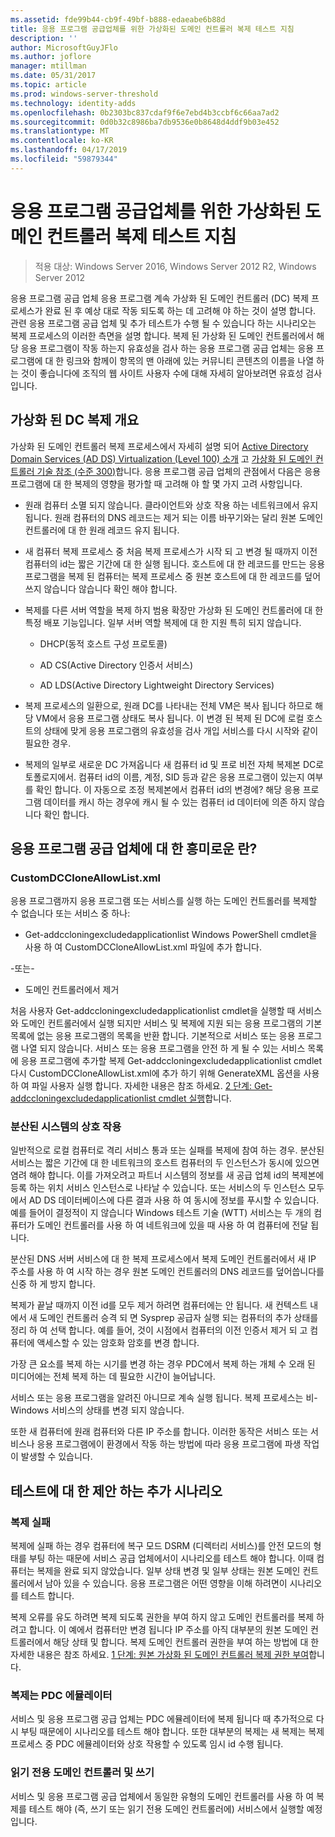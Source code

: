 ```yaml
---
ms.assetid: fde99b44-cb9f-49bf-b888-edaeabe6b88d
title: 응용 프로그램 공급업체를 위한 가상화된 도메인 컨트롤러 복제 테스트 지침
description: ''
author: MicrosoftGuyJFlo
ms.author: joflore
manager: mtillman
ms.date: 05/31/2017
ms.topic: article
ms.prod: windows-server-threshold
ms.technology: identity-adds
ms.openlocfilehash: 0b2303bc837cdaf9f6e7ebd4b3ccbf6c66aa7ad2
ms.sourcegitcommit: 0d0b32c8986ba7db9536e0b8648d4ddf9b03e452
ms.translationtype: MT
ms.contentlocale: ko-KR
ms.lasthandoff: 04/17/2019
ms.locfileid: "59879344"
---
```

# <a name="virtualized-domain-controller-cloning-test-guidance-for-application-vendors"></a>응용 프로그램 공급업체를 위한 가상화된 도메인 컨트롤러 복제 테스트 지침

>적용 대상: Windows Server 2016, Windows Server 2012 R2, Windows Server 2012

응용 프로그램 공급 업체 응용 프로그램 계속 가상화 된 도메인 컨트롤러 (DC) 복제 프로세스가 완료 된 후 예상 대로 작동 되도록 하는 데 고려해 야 하는 것이 설명 합니다. 관련 응용 프로그램 공급 업체 및 추가 테스트가 수행 될 수 있습니다 하는 시나리오는 복제 프로세스의 이러한 측면을 설명 합니다. 복제 된 가상화 된 도메인 컨트롤러에서 해당 응용 프로그램이 작동 하는지 유효성을 검사 하는 응용 프로그램 공급 업체는 응용 프로그램에 대 한 링크와 함께이 항목의 맨 아래에 있는 커뮤니티 콘텐츠의 이름을 나열 하는 것이 좋습니다에 조직의 웹 사이트 사용자 수에 대해 자세히 알아보려면 유효성 검사입니다.  
  
## <a name="overview-of-virtualized-dc-cloning"></a>가상화 된 DC 복제 개요  
가상화 된 도메인 컨트롤러 복제 프로세스에서 자세히 설명 되어 [Active Directory Domain Services (AD DS) Virtualization (Level 100) 소개](https://technet.microsoft.com/library/hh831734.aspx) 고 [가상화 된 도메인 컨트롤러 기술 참조 (수준 300)](https://technet.microsoft.com/library/jj574214.aspx)합니다. 응용 프로그램 공급 업체의 관점에서 다음은 응용 프로그램에 대 한 복제의 영향을 평가할 때 고려해 야 할 몇 가지 고려 사항입니다.  
  
-   원래 컴퓨터 소멸 되지 않습니다. 클라이언트와 상호 작용 하는 네트워크에서 유지 됩니다. 원래 컴퓨터의 DNS 레코드는 제거 되는 이름 바꾸기와는 달리 원본 도메인 컨트롤러에 대 한 원래 레코드 유지 됩니다.  
  
-   새 컴퓨터 복제 프로세스 중 처음 복제 프로세스가 시작 되 고 변경 될 때까지 이전 컴퓨터의 id는 짧은 기간에 대 한 실행 됩니다. 호스트에 대 한 레코드를 만드는 응용 프로그램을 복제 된 컴퓨터는 복제 프로세스 중 원본 호스트에 대 한 레코드를 덮어쓰지 않습니다 않습니다 확인 해야 합니다.  
  
-   복제를 다른 서버 역할을 복제 하지 범용 확장만 가상화 된 도메인 컨트롤러에 대 한 특정 배포 기능입니다. 일부 서버 역할 복제에 대 한 지원 특히 되지 않습니다.  
  
    -   DHCP(동적 호스트 구성 프로토콜)  
  
    -   AD CS(Active Directory 인증서 서비스)  
  
    -   AD LDS(Active Directory Lightweight Directory Services)  
  
-   복제 프로세스의 일환으로, 원래 DC를 나타내는 전체 VM은 복사 됩니다 하므로 해당 VM에서 응용 프로그램 상태도 복사 됩니다. 이 변경 된 복제 된 DC에 로컬 호스트의 상태에 맞게 응용 프로그램의 유효성을 검사 개입 서비스를 다시 시작와 같이 필요한 경우.  
  
-   복제의 일부로 새로운 DC 가져옵니다 새 컴퓨터 id 및 프로 비전 자체 복제본 DC로 토폴로지에서. 컴퓨터 id의 이름, 계정, SID 등과 같은 응용 프로그램이 있는지 여부를 확인 합니다. 이 자동으로 조정 복제본에서 컴퓨터 id의 변경에? 해당 응용 프로그램 데이터를 캐시 하는 경우에 캐시 될 수 있는 컴퓨터 id 데이터에 의존 하지 않습니다 확인 합니다.  
  
## <a name="what-is-interesting-for-application-vendors"></a>응용 프로그램 공급 업체에 대 한 흥미로운 란?  
  
### <a name="customdccloneallowlistxml"></a>CustomDCCloneAllowList.xml  
응용 프로그램까지 응용 프로그램 또는 서비스를 실행 하는 도메인 컨트롤러를 복제할 수 없습니다 또는 서비스 중 하나:  
  
-   Get-addccloningexcludedapplicationlist Windows PowerShell cmdlet을 사용 하 여 CustomDCCloneAllowList.xml 파일에 추가 합니다.  
  
-또는-  
  
-   도메인 컨트롤러에서 제거  
  
처음 사용자 Get-addccloningexcludedapplicationlist cmdlet을 실행할 때 서비스와 도메인 컨트롤러에서 실행 되지만 서비스 및 복제에 지원 되는 응용 프로그램의 기본 목록에 없는 응용 프로그램의 목록을 반환 합니다. 기본적으로 서비스 또는 응용 프로그램 나열 되지 않습니다. 서비스 또는 응용 프로그램을 안전 하 게 될 수 있는 서비스 목록에 응용 프로그램에 추가할 복제 Get-addccloningexcludedapplicationlist cmdlet 다시 CustomDCCloneAllowList.xml에 추가 하기 위해 GenerateXML 옵션을 사용 하 여 파일 사용자 실행 합니다. 자세한 내용은 참조 하세요. [2 단계: Get-addccloningexcludedapplicationlist cmdlet 실행](https://technet.microsoft.com/library/hh831734.aspx#bkmk6_run_get_addccloningexcludedapplicationlist_cmdlet)합니다.  
  
### <a name="distributed-system-interactions"></a>분산된 시스템의 상호 작용  
일반적으로 로컬 컴퓨터로 격리 서비스 통과 또는 실패를 복제에 참여 하는 경우. 분산된 서비스는 짧은 기간에 대 한 네트워크의 호스트 컴퓨터의 두 인스턴스가 동시에 있으면 염려 해야 합니다. 이를 가져오려고 파트너 시스템의 정보를 새 공급 업체 id의 복제본에 등록 하는 위치 서비스 인스턴스로 나타날 수 있습니다. 또는 서비스의 두 인스턴스 모두에서 AD DS 데이터베이스에 다른 결과 사용 하 여 동시에 정보를 푸시할 수 있습니다. 예를 들어이 결정적이 지 않습니다 Windows 테스트 기술 (WTT) 서비스는 두 개의 컴퓨터가 도메인 컨트롤러를 사용 하 여 네트워크에 있을 때 사용 하 여 컴퓨터에 전달 됩니다.  
  
분산된 DNS 서버 서비스에 대 한 복제 프로세스에서 복제 도메인 컨트롤러에서 새 IP 주소를 사용 하 여 시작 하는 경우 원본 도메인 컨트롤러의 DNS 레코드를 덮어씁니다를 신중 하 게 방지 합니다.  
  
복제가 끝날 때까지 이전 id를 모두 제거 하려면 컴퓨터에는 안 됩니다. 새 컨텍스트 내에서 새 도메인 컨트롤러 승격 되 면 Sysprep 공급자 실행 되는 컴퓨터의 추가 상태를 정리 하 여 선택 합니다. 예를 들어, 것이 시점에서 컴퓨터의 이전 인증서 제거 되 고 컴퓨터에 액세스할 수 있는 암호화 암호를 변경 합니다.  
  
가장 큰 요소를 복제 하는 시기를 변경 하는 경우 PDC에서 복제 하는 개체 수 오래 된 미디어에는 전체 복제 하는 데 필요한 시간이 늘어납니다.  
  
서비스 또는 응용 프로그램을 알려진 아니므로 계속 실행 됩니다. 복제 프로세스는 비-Windows 서비스의 상태를 변경 되지 않습니다.  
  
또한 새 컴퓨터에 원래 컴퓨터와 다른 IP 주소를 합니다. 이러한 동작은 서비스 또는 서비스나 응용 프로그램에이 환경에서 작동 하는 방법에 따라 응용 프로그램에 파생 작업이 발생할 수 있습니다.  
  
## <a name="additional-scenarios-suggested-for-testing"></a>테스트에 대 한 제안 하는 추가 시나리오  
  
### <a name="cloning-failure"></a>복제 실패  
복제에 실패 하는 경우 컴퓨터에 복구 모드 DSRM (디렉터리 서비스)를 안전 모드의 형태를 부팅 하는 때문에 서비스 공급 업체에서이 시나리오를 테스트 해야 합니다. 이때 컴퓨터는 복제을 완료 되지 않았습니다. 일부 상태 변경 및 일부 상태는 원본 도메인 컨트롤러에서 남아 있을 수 있습니다. 응용 프로그램은 어떤 영향을 이해 하려면이 시나리오를 테스트 합니다.  
  
복제 오류를 유도 하려면 복제 되도록 권한을 부여 하지 않고 도메인 컨트롤러를 복제 하려고 합니다. 이 예에서 컴퓨터만 변경 됩니다 IP 주소를 아직 대부분의 원본 도메인 컨트롤러에서 해당 상태 및 합니다. 복제 도메인 컨트롤러 권한을 부여 하는 방법에 대 한 자세한 내용은 참조 하세요. [1 단계: 원본 가상화 된 도메인 컨트롤러 복제 권한 부여](https://technet.microsoft.com/library/hh831734.aspx#bkmk4_grant_source)합니다.  
  
### <a name="pdc-emulator-cloning"></a>복제는 PDC 에뮬레이터  
서비스 및 응용 프로그램 공급 업체는 PDC 에뮬레이터에 복제 됩니다 때 추가적으로 다시 부팅 때문에이 시나리오를 테스트 해야 합니다. 또한 대부분의 복제는 새 복제는 복제 프로세스 중 PDC 에뮬레이터와 상호 작용할 수 있도록 임시 id 수행 됩니다.  
  
### <a name="writable-versus-read-only-domain-controllers"></a>읽기 전용 도메인 컨트롤러 및 쓰기  
서비스 및 응용 프로그램 공급 업체에서 동일한 유형의 도메인 컨트롤러를 사용 하 여 복제를 테스트 해야 (즉, 쓰기 또는 읽기 전용 도메인 컨트롤러에) 서비스에서 실행할 예정입니다.  
  


